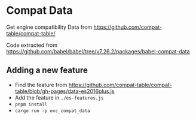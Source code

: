 # Compat Data

Get engine compatibility Data from https://github.com/compat-table/compat-table/

Code extracted from https://github.com/babel/babel/tree/v7.26.2/packages/babel-compat-data

## Adding a new feature

- Find the feature from https://github.com/compat-table/compat-table/blob/gh-pages/data-es2016plus.js
- Add the feature in `./es-features.js`
- `pnpm install`
- `cargo run -p oxc_compat_data`
